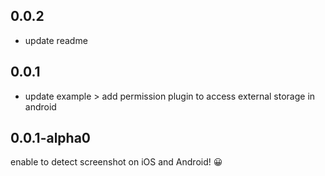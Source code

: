 ## 0.0.2
- update readme

## 0.0.1

- update example > add permission plugin to access external storage in android

## 0.0.1-alpha0

enable to detect screenshot on iOS and Android! 😀


